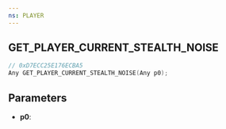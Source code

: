 ```yaml
---
ns: PLAYER
---
```

## GET_PLAYER_CURRENT_STEALTH_NOISE

```c
// 0xD7ECC25E176ECBA5
Any GET_PLAYER_CURRENT_STEALTH_NOISE(Any p0);
```

## Parameters
* **p0**:
